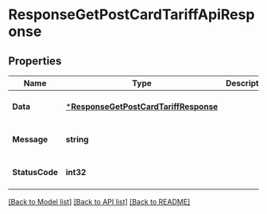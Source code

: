 # ResponseGetPostCardTariffApiResponse

## Properties
Name | Type | Description | Notes
------------ | ------------- | ------------- | -------------
**Data** | [***ResponseGetPostCardTariffResponse**](response.GetPostCardTariffResponse.md) |  | [optional] [default to null]
**Message** | **string** |  | [optional] [default to null]
**StatusCode** | **int32** |  | [optional] [default to null]

[[Back to Model list]](../README.md#documentation-for-models) [[Back to API list]](../README.md#documentation-for-api-endpoints) [[Back to README]](../README.md)


